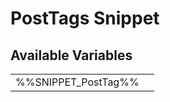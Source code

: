 # <span class="jumptarget"> PostTags Snippet </span>

## <span class="jumptarget"> Available Variables </span>
|||
|---|---|
| %%SNIPPET_PostTag%% |
